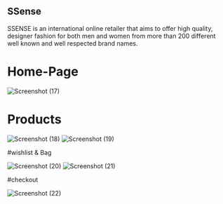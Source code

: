 
 ## SSense
 
SSENSE is an international online retailer that aims to offer high quality, designer fashion for both men and women from more than 200 different well known and well respected brand names.

# Home-Page

![Screenshot (17)](https://user-images.githubusercontent.com/107528217/221786124-3254015e-0a0d-43e5-b410-e40d4fa616e1.png)

# Products

![Screenshot (18)](https://user-images.githubusercontent.com/107528217/221786188-8b794f24-6632-4557-8d58-4de390172a12.png)
![Screenshot (19)](https://user-images.githubusercontent.com/107528217/221786219-091107ce-2465-422f-95cd-1b9bce73bc85.png)

#wishlist & Bag

![Screenshot (20)](https://user-images.githubusercontent.com/107528217/221786313-d8fcd5be-e68f-49ef-97ea-61989d2c01b2.png)
![Screenshot (21)](https://user-images.githubusercontent.com/107528217/221786367-4c0c289b-5804-4eb5-a18b-2fae308baaf4.png)

#checkout

![Screenshot (22)](https://user-images.githubusercontent.com/107528217/221786419-80b1ce2a-303c-4a9a-a2ec-9079e37b7a94.png)


